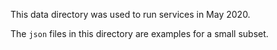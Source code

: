 This data directory was used to run services in May 2020.

The `json` files in this directory are examples for a small subset.